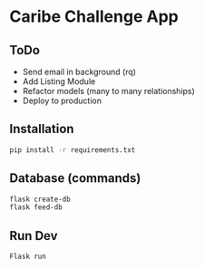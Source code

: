 # Caribe Challenge App

## ToDo

- Send email in background (rq)
- Add Listing Module
- Refactor models (many to many relationships)
- Deploy to production

## Installation

```bash
pip install -r requirements.txt
```

## Database (commands)

```bash
flask create-db
flask feed-db
```

## Run Dev

```bash
Flask run
```
